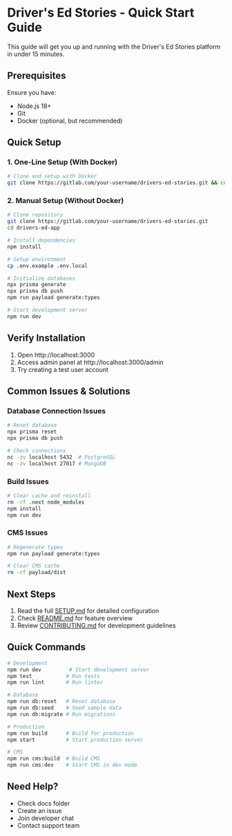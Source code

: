 # Driver's Ed Stories - Quick Start Guide

This guide will get you up and running with the Driver's Ed Stories platform in under 15 minutes.

## Prerequisites

Ensure you have:
- Node.js 18+
- Git
- Docker (optional, but recommended)

## Quick Setup

### 1. One-Line Setup (With Docker)
```bash
# Clone and setup with Docker
git clone https://gitlab.com/your-username/drivers-ed-stories.git && cd drivers-ed-app && docker-compose up -d && npm install && npm run dev
```

### 2. Manual Setup (Without Docker)

```bash
# Clone repository
git clone https://gitlab.com/your-username/drivers-ed-stories.git
cd drivers-ed-app

# Install dependencies
npm install

# Setup environment
cp .env.example .env.local

# Initialize databases
npx prisma generate
npx prisma db push
npm run payload generate:types

# Start development server
npm run dev
```

## Verify Installation

1. Open http://localhost:3000
2. Access admin panel at http://localhost:3000/admin
3. Try creating a test user account

## Common Issues & Solutions

### Database Connection Issues
```bash
# Reset database
npx prisma reset
npx prisma db push

# Check connections
nc -zv localhost 5432  # PostgreSQL
nc -zv localhost 27017 # MongoDB
```

### Build Issues
```bash
# Clear cache and reinstall
rm -rf .next node_modules
npm install
npm run dev
```

### CMS Issues
```bash
# Regenerate types
npm run payload generate:types

# Clear CMS cache
rm -rf payload/dist
```

## Next Steps

1. Read the full [SETUP.md](SETUP.md) for detailed configuration
2. Check [README.md](../README.md) for feature overview
3. Review [CONTRIBUTING.md](../CONTRIBUTING.md) for development guidelines

## Quick Commands

```bash
# Development
npm run dev         # Start development server
npm test           # Run tests
npm run lint       # Run linter

# Database
npm run db:reset   # Reset database
npm run db:seed    # Seed sample data
npm run db:migrate # Run migrations

# Production
npm run build      # Build for production
npm start          # Start production server

# CMS
npm run cms:build  # Build CMS
npm run cms:dev    # Start CMS in dev mode
```

## Need Help?

- Check docs folder
- Create an issue
- Join developer chat
- Contact support team
